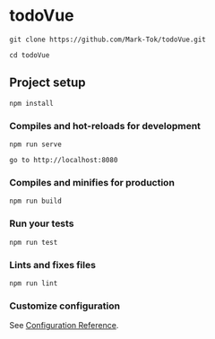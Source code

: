 # todoVue
```
git clone https://github.com/Mark-Tok/todoVue.git

cd todoVue
```

## Project setup
```
npm install
```

### Compiles and hot-reloads for development
```
npm run serve

go to http://localhost:8080
```

### Compiles and minifies for production
```
npm run build
```

### Run your tests
```
npm run test
```

### Lints and fixes files
```
npm run lint
```

### Customize configuration
See [Configuration Reference](https://cli.vuejs.org/config/).
